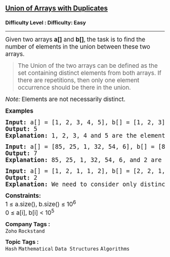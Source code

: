 <h2><a href="https://www.geeksforgeeks.org/problems/union-of-two-arrays3538/1">Union of Arrays with Duplicates</a></h2><h3>Difficulty Level : Difficulty: Easy</h3><hr><div class="problems_problem_content__Xm_eO"><p><span style="font-size: 14pt;">Given two arrays&nbsp;<strong>a[]</strong> and&nbsp;<strong>b[]</strong>,<strong>&nbsp;</strong>the&nbsp;task is to find the number of elements in the union between these two arrays.</span></p>
<blockquote>
<p><span style="font-size: 14pt;">The Union of the two arrays can be defined as the set containing distinct elements from both arrays. If there are repetitions, then only one element occurrence should be there in the union.</span></p>
</blockquote>
<p><span style="font-size: 14pt;"><em>Note:</em><strong>&nbsp;</strong>Elements are not necessarily distinct.</span></p>
<p><span style="font-size: 14pt;"><strong>Examples</strong></span></p>
<pre><span style="font-size: 14pt;"><strong>Input:</strong> a[] = [1, 2, 3, 4, 5], b[] = [1, 2, 3]
<strong>Output: </strong>5<strong>
Explanation: </strong>1, 2, 3, 4 and 5 are the elements which comes in the union setof both arrays. So count is 5.
</span></pre>
<pre><span style="font-size: 14pt;"><strong>Input: </strong>a[] =<strong> </strong>[85, 25, 1, 32, 54, 6], b[] = [85, 2] <br><strong>Output: </strong>7<strong>
Explanation: </strong>85, 25, 1, 32, 54, 6, and 2 are the elements which comes in the union set of both arrays. So count is 7.</span></pre>
<pre><span style="font-size: 14pt;"><strong>Input: </strong>a[] =<strong> </strong>[1, 2, 1, 1, 2], b[] = [2, 2, 1, 2, 1] <br><strong>Output: </strong>2<strong>
Explanation: </strong>We need to consider only distinct. So count is 2.</span></pre>
<p><span style="font-size: 14pt;"><strong>Constraints:</strong></span><br><span style="font-size: 14pt;">1 ≤ a.size(), b.size() ≤ 10<sup>6<br></sup>0 ≤ a[i], b[i] &lt; 10<sup>5</sup></span></p></div><p><span style=font-size:18px><strong>Company Tags : </strong><br><code>Zoho</code>&nbsp;<code>Rockstand</code>&nbsp;<br><p><span style=font-size:18px><strong>Topic Tags : </strong><br><code>Hash</code>&nbsp;<code>Mathematical</code>&nbsp;<code>Data Structures</code>&nbsp;<code>Algorithms</code>&nbsp;